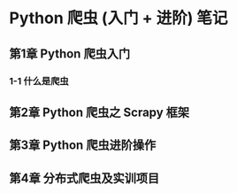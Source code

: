 # Python 爬虫 (入门 + 进阶) 笔记
## 第1章 Python 爬虫入门
### 1-1 什么是爬虫

## 第2章 Python 爬虫之 Scrapy 框架
## 第3章 Python 爬虫进阶操作
## 第4章 分布式爬虫及实训项目